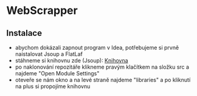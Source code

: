 # WebScrapper
## Instalace
- abychom dokázali zapnout program v Idea, potřebujeme si prvně naistalovat Jsoup a FlatLaf<br>
- stáhneme si knihovnu zde (Jsoup): [Knihovna](https://jsoup.org/packages/jsoup-1.19.1.jar) <br>
- po naklonování repozitáře klikneme pravým klačítkem na složku src a najdeme "Open Module Settings" <br>
- oteveře se nám okno a na levé straně najdeme "libraries" a po kliknutí na plus si propojíme knihovnu
